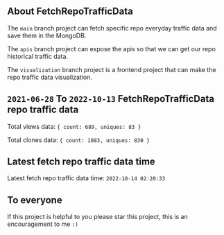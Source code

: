 ## About FetchRepoTrafficData

The `main` branch project can fetch specific repo everyday traffic data and save them in the MongoDB.

The `apis` branch project can expose the apis so that we can get our repo historical traffic data.

The `visualization` branch project is a frontend project that can make the repo traffic data visualization.

## `2021-06-28` To `2022-10-13` FetchRepoTrafficData repo traffic data

Total views data: `{ count: 689, uniques: 83 }`

Total clones data: `{ count: 1083, uniques: 830 }`

## Latest fetch repo traffic data time

Latest fetch repo traffic data time: `2022-10-14 02:20:33`

## To everyone

If this project is helpful to you please star this project, this is an encouragement to me `:)`



